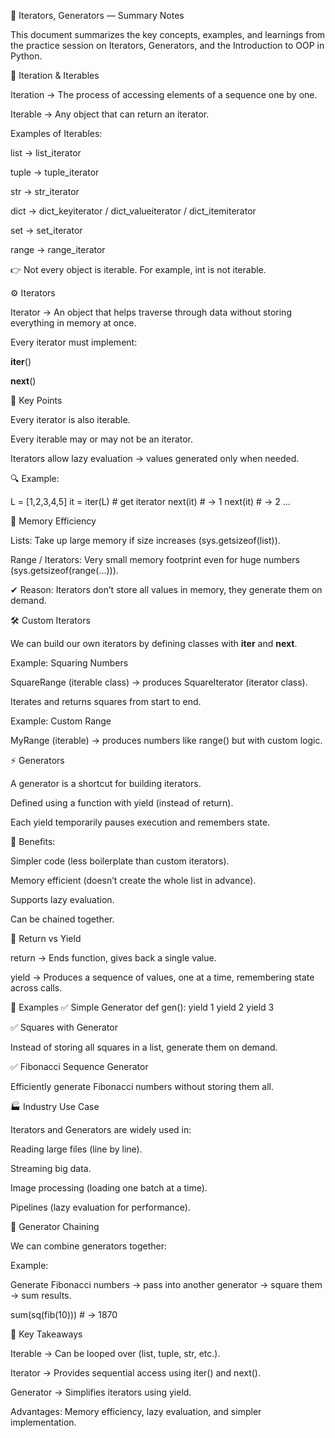 📘 Iterators, Generators — Summary Notes

This document summarizes the key concepts, examples, and learnings from the practice session on Iterators, Generators, and the Introduction to OOP in Python.

🔄 Iteration & Iterables

Iteration → The process of accessing elements of a sequence one by one.

Iterable → Any object that can return an iterator.

Examples of Iterables:

list → list_iterator

tuple → tuple_iterator

str → str_iterator

dict → dict_keyiterator / dict_valueiterator / dict_itemiterator

set → set_iterator

range → range_iterator

👉 Not every object is iterable. For example, int is not iterable.

⚙️ Iterators

Iterator → An object that helps traverse through data without storing everything in memory at once.

Every iterator must implement:

__iter__()

__next__()

📌 Key Points

Every iterator is also iterable.

Every iterable may or may not be an iterator.

Iterators allow lazy evaluation → values generated only when needed.

🔍 Example:

L = [1,2,3,4,5]
it = iter(L)   # get iterator
next(it)       # → 1
next(it)       # → 2
...

📏 Memory Efficiency

Lists: Take up large memory if size increases (sys.getsizeof(list)).

Range / Iterators: Very small memory footprint even for huge numbers (sys.getsizeof(range(...))).

✔ Reason: Iterators don’t store all values in memory, they generate them on demand.

🛠 Custom Iterators

We can build our own iterators by defining classes with __iter__ and __next__.

Example: Squaring Numbers

SquareRange (iterable class) → produces SquareIterator (iterator class).

Iterates and returns squares from start to end.

Example: Custom Range

MyRange (iterable) → produces numbers like range() but with custom logic.

⚡ Generators

A generator is a shortcut for building iterators.

Defined using a function with yield (instead of return).

Each yield temporarily pauses execution and remembers state.

📌 Benefits:

Simpler code (less boilerplate than custom iterators).

Memory efficient (doesn’t create the whole list in advance).

Supports lazy evaluation.

Can be chained together.

🔑 Return vs Yield

return → Ends function, gives back a single value.

yield → Produces a sequence of values, one at a time, remembering state across calls.

🔢 Examples
✅ Simple Generator
def gen():
    yield 1
    yield 2
    yield 3

✅ Squares with Generator

Instead of storing all squares in a list, generate them on demand.

✅ Fibonacci Sequence Generator

Efficiently generate Fibonacci numbers without storing them all.

🏭 Industry Use Case

Iterators and Generators are widely used in:

Reading large files (line by line).

Streaming big data.

Image processing (loading one batch at a time).

Pipelines (lazy evaluation for performance).

🔗 Generator Chaining

We can combine generators together:

Example:

Generate Fibonacci numbers → pass into another generator → square them → sum results.

sum(sq(fib(10)))  # → 1870

🚀 Key Takeaways

Iterable → Can be looped over (list, tuple, str, etc.).

Iterator → Provides sequential access using iter() and next().

Generator → Simplifies iterators using yield.

Advantages: Memory efficiency, lazy evaluation, and simpler implementation.
